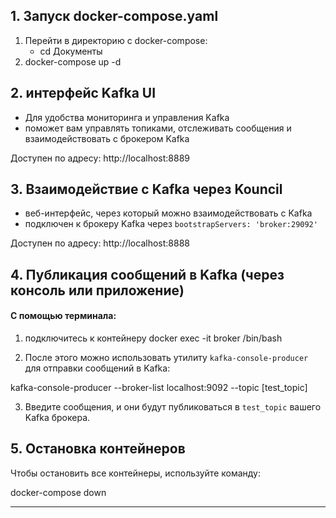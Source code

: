 
## 1. Запуск docker-compose.yaml

1. Перейти в директорию с docker-compose:
	- cd Документы
2. docker-compose up -d

## 2. интерфейс Kafka UI

- Для удобства мониторинга и управления Kafka
- поможет вам управлять топиками, отслеживать сообщения и взаимодействовать с брокером Kafka

Доступен по адресу:
http://localhost:8889

## 3. Взаимодействие с Kafka через Kouncil

- веб-интерфейс, через который можно взаимодействовать с Kafka
- подключен к брокеру Kafka через `bootstrapServers: 'broker:29092'`

Доступен по адресу:
http://localhost:8888

## 4. Публикация сообщений в Kafka (через консоль или приложение)

#### С помощью терминала:
1. подключитесь к контейнеру
docker exec -it broker /bin/bash

2. После этого можно использовать утилиту `kafka-console-producer` для отправки сообщений в Kafka:

kafka-console-producer --broker-list localhost:9092 --topic [test_topic]

3. Введите сообщения, и они будут публиковаться в `test_topic` вашего Kafka брокера.

## 5. Остановка контейнеров

Чтобы остановить все контейнеры, используйте команду:

docker-compose down

---

